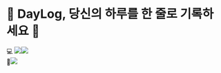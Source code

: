 # 💛 DayLog, 당신의 하루를 한 줄로 기록하세요 💛
💻 <img src="https://img.shields.io/badge/React-61DAFB?style=plastic-square&logo=React&logoColor=white"/><img src="https://img.shields.io/badge/JavaScript-F7DF1E?style=plastic-square&logo=JavaScript&logoColor=white"/><br/>🔌<img src="https://img.shields.io/badge/Firebase-FFCA28?style=plastic-square&logo=Firebase&logoColor=white"/>

